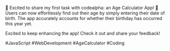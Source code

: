 
🚀 Excited to share my first task with codealpha: an Age Calculator App! 🎉 Users can now effortlessly find out their age by simply entering their date of birth. The app accurately accounts for whether their birthday has occurred this year yet.

Excited to keep enhancing the app! Check it out and share your feedback!

#JavaScript #WebDevelopment #AgeCalculator #Coding
